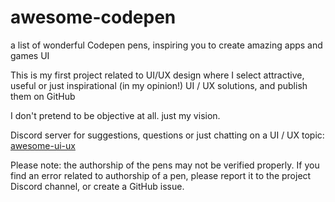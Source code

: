 # awesome-codepen
a list of wonderful Codepen pens, inspiring you to create amazing apps and games UI

This is my first project related to UI/UX design where I select attractive, useful or just inspirational (in my opinion!) UI / UX solutions, and publish them on GitHub

I don't pretend to be objective at all. just my vision.

Discord server for suggestions, questions or just chatting on a UI / UX topic:
[awesome-ui-ux](https://discord.gg/dzPYzut)

Please note:
the authorship of the pens may not be verified properly.
If you find an error related to authorship of a pen, please report it to the project Discord channel, or create a GitHub issue.
